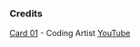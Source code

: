 ### Credits

[Card 01](./Card01/card01.html) - Coding Artist [YouTube](https://youtu.be/N-qshcQcJz4)
